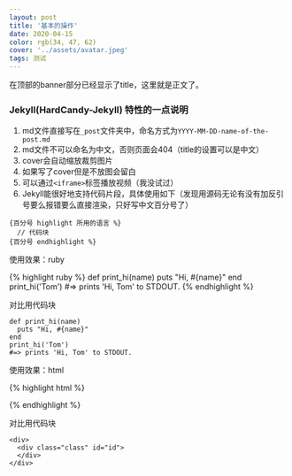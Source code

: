 ```yaml
---
layout: post
title: '基本的操作'
date: 2020-04-15
color: rgb(34, 47, 62)
cover: '../assets/avatar.jpeg'
tags: 测试
---
```

在顶部的banner部分已经显示了title，这里就是正文了。

### Jekyll(HardCandy-Jekyll) 特性的一点说明
1. md文件直接写在`_post`文件夹中，命名方式为`YYYY-MM-DD-name-of-the-post.md`
1. md文件不可以命名为中文，否则页面会404（title的设置可以是中文）
2. cover会自动缩放裁剪图片
3. 如果写了cover但是不放图会留白
3. 可以通过`<iframe>`标签播放视频（我没试过）
3. Jekyll能很好地支持代码片段，具体使用如下（发现用源码无论有没有加反引号要么报错要么直接渲染，只好写中文百分号了）
```
{百分号 highlight 所用的语言 %}
  // 代码块
{百分号 endhighlight %}
```

使用效果：ruby

{% highlight ruby %}
def print_hi(name)
  puts "Hi, #{name}"
end
print_hi('Tom')
#=> prints 'Hi, Tom' to STDOUT.
{% endhighlight %}

对比用代码块

```
def print_hi(name)
  puts "Hi, #{name}"
end
print_hi('Tom')
#=> prints 'Hi, Tom' to STDOUT.
```


使用效果：html

{% highlight html %}
<div>
  <div class="class" id="id">
  </div>
</div>
{% endhighlight %}

对比用代码块

```
<div>
  <div class="class" id="id">
  </div>
</div>
```
